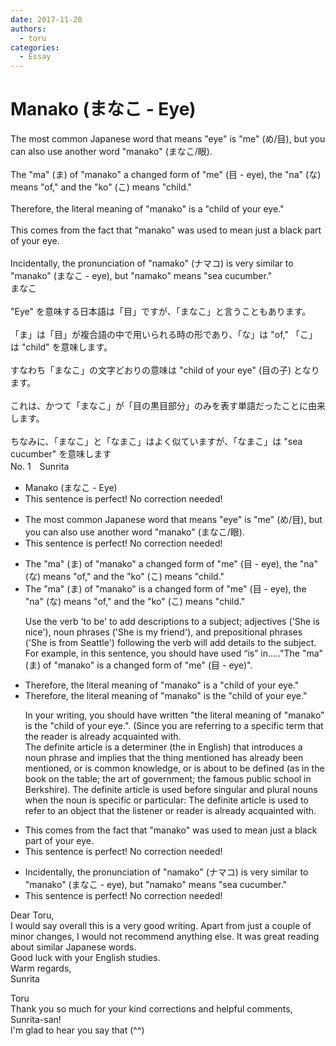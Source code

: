 ```yaml
---
date: 2017-11-20
authors:
  - toru
categories:
  - Essay
---
```


<h1 id="subject_show">Manako (まなこ - Eye)</h1>
<div class="date" hidden>Nov 20, 2017 15:23</div>
<div id="post"><div id="body_show_ori">
The most common Japanese word that means "eye" is "me" (め/目), but you can also use another word "manako" (まなこ/眼).<br/><br/>The "ma" (ま) of "manako" a changed form of "me" (目 - eye), the "na" (な) means "of," and the "ko" (こ) means "child."<br/><br/>Therefore, the literal meaning of "manako" is a "child of your eye."<br/><br/>This comes from the fact that "manako" was used to mean just a black part of your eye.<br/><br/>Incidentally, the pronunciation of "namako" (ナマコ) is very similar to "manako" (まなこ - eye), but "namako" means "sea cucumber."
</div></div>

<!-- more -->

<div id="post_ja"><div id="body_show_mo">
まなこ<br/><br/>"Eye" を意味する日本語は「目」ですが、「まなこ」と言うこともあります。<br/><br/>「ま」は「目」が複合語の中で用いられる時の形であり、「な」は "of," 「こ」は "child" を意味します。<br/><br/>すなわち「まなこ」の文字どおりの意味は "child of your eye" (目の子) となります。<br/><br/>これは、かつて「まなこ」が「目の黒目部分」のみを表す単語だったことに由来します。<br/><br/>ちなみに、「まなこ」と「なまこ」はよく似ていますが、「なまこ」は "sea cucumber" を意味します
</div></div>
<div id="block"><div class="first_name"> No. 1　<span class="just_name">Sunrita</span></div><div id="block2">
<ul class="correction_field">
<li class="incorrect">Manako (まなこ - Eye)</li>
<li class="corrected perfect">This sentence is perfect! No correction needed!</li>
</ul>
<ul class="correction_field">
<li class="incorrect">The most common Japanese word that means "eye" is "me" (め/目), but you can also use another word "manako" (まなこ/眼).</li>
<li class="corrected perfect">This sentence is perfect! No correction needed!</li>
</ul>
<ul class="correction_field">
<li class="incorrect">The "ma" (ま) of "manako" a changed form of "me" (目 - eye), the "na" (な) means "of," and the "ko" (こ) means "child."</li>
<li class="corrected correct">
<span class="f_blue">The "ma" (ま) of "manako" is a changed form of "me" (目 - eye),</span> the "na" (な) means "of," and the "ko" (こ) means "child."
<p class="correction_comment">Use the verb 'to be' to add descriptions to a subject; adjectives ('She is nice'), noun phrases ('She is my friend'), and prepositional phrases ('She is from Seattle') following the verb will add details to the subject. For example, in this sentence, you should have used “is” in....."The "ma" (ま) of "manako" is a changed form of "me" (目 - eye)".</p>
</li>
</ul>
<ul class="correction_field">
<li class="incorrect">Therefore, the literal meaning of "manako" is a "child of your eye."</li>
<li class="corrected correct">
Therefore, the literal meaning of "manako" is <span class="f_blue">the</span> "child of your eye."
<p class="correction_comment">In your writing, you should have written "the literal meaning of "manako" is the "child of your eye.". (Since you are referring to a specific term that the reader is already acquainted with.<br/>The definite article is a determiner (the in English) that introduces a noun phrase and implies that the thing mentioned has already been mentioned, or is common knowledge, or is about to be defined (as in the book on the table; the art of government; the famous public school in Berkshire). The definite article is used before singular and plural nouns when the noun is specific or particular: The definite article is used to refer to an object that the listener or reader is already acquainted with.</p>
</li>
</ul>
<ul class="correction_field">
<li class="incorrect">This comes from the fact that "manako" was used to mean just a black part of your eye.</li>
<li class="corrected perfect">This sentence is perfect! No correction needed!</li>
</ul>
<ul class="correction_field">
<li class="incorrect">Incidentally, the pronunciation of "namako" (ナマコ) is very similar to "manako" (まなこ - eye), but "namako" means "sea cucumber."</li>
<li class="corrected perfect">This sentence is perfect! No correction needed!</li>
</ul>
<p class="comment_small">
 Dear Toru,
 <br/>
 I would say overall this is a very good writing. Apart from just a couple of minor changes, I would not recommend anything else. It was great reading about similar Japanese words.
 <br/>
 Good luck with your English studies.
 <br/>
 Warm regards,
 <br/>
 Sunrita
</p>

</div><div class="name"><span class="just_name">Toru</span><br>
Thank you so much for your kind corrections and helpful comments, Sunrita-san!<br/>I'm glad to hear you say that (^^)
</div>
</div>
